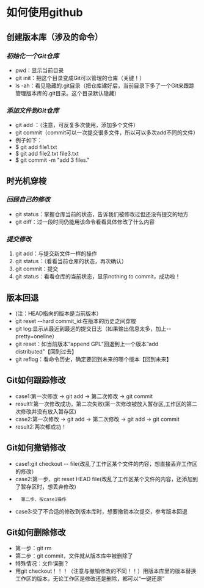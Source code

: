 # 如何使用github
## 创建版本库（涉及的命令）
### *初始化一个Git仓库*
- pwd：显示当前目录
- git init：把这个目录变成Git可以管理的仓库（关键！）
- ls -ah：看见隐藏的.git目录（把仓库建好后，当前目录下多了一个Git来跟踪管理版本库的.git目录。这个目录默认隐藏）
### *添加文件到Git仓库*
- git add <file>：（注意，可反复多次使用，添加多个文件）
- git commit（commit可以一次提交很多文件，所以可以多次add不同的文件）
- 例子如下：
- $ git add file1.txt
- $ git add file2.txt file3.txt
- $ git commit -m "add 3 files."
## 时光机穿梭
### *回顾自己的修改*
- git status：掌握仓库当前的状态，告诉我们被修改过但还没有提交的地方
- git diff：过一段时间仍能用该命令看看具体修改了什么内容
### *提交修改*
1. git add：与提交新文件一样的操作
2. git status：（看看当前仓库的状态，再次确认）
3. git commit：提交
4. git status：看看仓库的当前状态，显示nothing to commit，成功啦！
## 版本回退
- (注：HEAD指向的版本是当前版本）
- git reset --hard commit_id:在版本的历史之间穿梭
- git log:显示从最近到最远的提交日志（如果输出信息太多，加上--pretty=oneline）
- git reset：如当前版本“append GPL”回退到上一个版本“add distributed”【回到过去】
- git reflog：看命令历史，确定要回到未来的哪个版本【回到未来】
## Git如何跟踪修改
- case1:第一次修改 -> git add -> 第二次修改 -> git commit
- result1:第一次修改成功，第二次失败(第一次修改被放入暂存区,工作区的第二次修改并没有放入暂存区)
- case2:第一次修改 -> git add -> 第二次修改 -> git add -> git commit
- result2:两次都成功！
## Git如何撤销修改
- case1:git checkout -- file(改乱了工作区某个文件的内容，想直接丢弃工作区的修改）
- case2:第一步、git reset HEAD file(改乱了工作区某个文件的内容，还添加到了暂存区时，想丢弃修改)
-       第二步、按case1操作
- case3:交了不合适的修改到版本库时，想要撤销本次提交，参考版本回退
## Git如何删除修改
- 第一步：git rm
- 第二步：git commit，文件就从版本库中被删除了
- 特殊情况：文件误删？
- 用git checkout！！！（注意与撤销修改的不同！！）用版本库里的版本替换工作区的版本，无论工作区是修改还是删除，都可以“一键还原”
